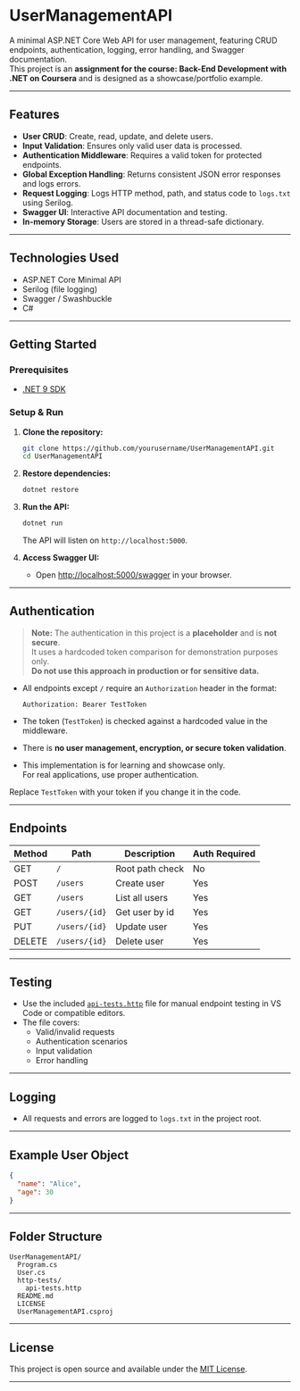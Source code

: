 # UserManagementAPI

A minimal ASP.NET Core Web API for user management, featuring CRUD endpoints, authentication, logging, error handling, and Swagger documentation.  
This project is an **assignment for the course: Back-End Development with .NET on Coursera** and is designed as a showcase/portfolio example.

---

## Features

- **User CRUD**: Create, read, update, and delete users.
- **Input Validation**: Ensures only valid user data is processed.
- **Authentication Middleware**: Requires a valid token for protected endpoints.
- **Global Exception Handling**: Returns consistent JSON error responses and logs errors.
- **Request Logging**: Logs HTTP method, path, and status code to `logs.txt` using Serilog.
- **Swagger UI**: Interactive API documentation and testing.
- **In-memory Storage**: Users are stored in a thread-safe dictionary.

---

## Technologies Used

- ASP.NET Core Minimal API
- Serilog (file logging)
- Swagger / Swashbuckle
- C#

---

## Getting Started

### Prerequisites

- [.NET 9 SDK](https://dotnet.microsoft.com/download)

### Setup & Run

1. **Clone the repository:**

    ```sh
    git clone https://github.com/yourusername/UserManagementAPI.git
    cd UserManagementAPI
    ```

2. **Restore dependencies:**

    ```sh
    dotnet restore
    ```

3. **Run the API:**

    ```sh
    dotnet run
    ```

    The API will listen on `http://localhost:5000`.

4. **Access Swagger UI:**
    - Open [http://localhost:5000/swagger](http://localhost:5000/swagger) in your browser.

---

## Authentication

> **Note:** The authentication in this project is a **placeholder** and is **not secure**.  
> It uses a hardcoded token comparison for demonstration purposes only.  
> **Do not use this approach in production or for sensitive data.**

- All endpoints except `/` require an `Authorization` header in the format:

    ```text
    Authorization: Bearer TestToken
    ```

- The token (`TestToken`) is checked against a hardcoded value in the middleware.
- There is **no user management, encryption, or secure token validation**.
- This implementation is for learning and showcase only.  
  For real applications, use proper authentication.

Replace `TestToken` with your token if you change it in the code.

---

## Endpoints

| Method | Path              | Description         | Auth Required |
|--------|-------------------|--------------------|--------------|
| GET    | `/`               | Root path check    | No           |
| POST   | `/users`          | Create user        | Yes          |
| GET    | `/users`          | List all users     | Yes          |
| GET    | `/users/{id}`     | Get user by id     | Yes          |
| PUT    | `/users/{id}`     | Update user        | Yes          |
| DELETE | `/users/{id}`     | Delete user        | Yes          |

---

## Testing

- Use the included [`api-tests.http`](http-tests/api-tests.http) file for manual endpoint testing in VS Code or compatible editors.
- The file covers:
  - Valid/invalid requests
  - Authentication scenarios
  - Input validation
  - Error handling

---

## Logging

- All requests and errors are logged to `logs.txt` in the project root.

---

## Example User Object

```json
{
  "name": "Alice",
  "age": 30
}
```

---

## Folder Structure

```text
UserManagementAPI/
  Program.cs
  User.cs
  http-tests/
    api-tests.http
  README.md
  LICENSE
  UserManagementAPI.csproj
```

---

## License

This project is open source and available under the [MIT License](LICENSE).

---
